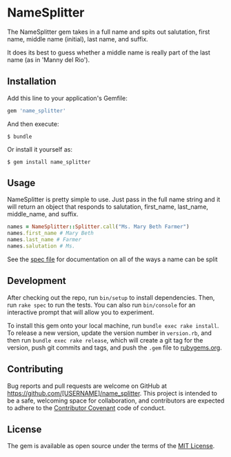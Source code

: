 # NameSplitter

The NameSplitter gem takes in a full name and spits out salutation, first name, middle name (initial), last name, and suffix. 

It does its best to guess whether a middle name is really part of the last name (as in 'Manny del Rio'). 
## Installation

Add this line to your application's Gemfile:

```ruby
gem 'name_splitter'
```

And then execute:

    $ bundle

Or install it yourself as:

    $ gem install name_splitter

## Usage

NameSplitter is pretty simple to use. Just pass in the full name string and it will return an object that responds to salutation, first_name, last_name, middle_name, and suffix. 

````ruby
names = NameSplitter::Splitter.call("Ms. Mary Beth Farmer")
names.first_name # Mary Beth
names.last_name # Farmer
names.salutation # Ms.
````

See the [spec file](specs/name_splitter_spec.rb) for documentation on all of the ways a name can be split

## Development

After checking out the repo, run `bin/setup` to install dependencies. Then, run `rake spec` to run the tests. You can also run `bin/console` for an interactive prompt that will allow you to experiment.

To install this gem onto your local machine, run `bundle exec rake install`. To release a new version, update the version number in `version.rb`, and then run `bundle exec rake release`, which will create a git tag for the version, push git commits and tags, and push the `.gem` file to [rubygems.org](https://rubygems.org).

## Contributing

Bug reports and pull requests are welcome on GitHub at https://github.com/[USERNAME]/name_splitter. This project is intended to be a safe, welcoming space for collaboration, and contributors are expected to adhere to the [Contributor Covenant](contributor-covenant.org) code of conduct.


## License

The gem is available as open source under the terms of the [MIT License](http://opensource.org/licenses/MIT).

